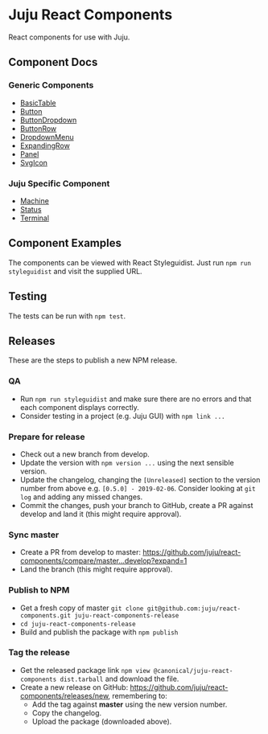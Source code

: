 # Juju React Components

React components for use with Juju.

## Component Docs

### Generic Components

- [BasicTable](./src/components/basic-table/)
- [Button](./src/components/button/)
- [ButtonDropdown](./src/components/button-dropdown/)
- [ButtonRow](./src/components/button-row/)
- [DropdownMenu](./src/components/dropdown-menu/)
- [ExpandingRow](./src/components/expanding-row/)
- [Panel](./src/components/panel/)
- [SvgIcon](./src/components/svg-icon/)

### Juju Specific Component

- [Machine](./src/components/machine/)
- [Status](./src/components/status/)
- [Terminal](./src/components/terminal/)

## Component Examples

The components can be viewed with React Styleguidist. Just run `npm run styleguidist` and visit the supplied URL.

## Testing

The tests can be run with `npm test`.

## Releases

These are the steps to publish a new NPM release.

### QA

- Run `npm run styleguidist` and make sure there are no errors and that each component displays correctly.
- Consider testing in a project (e.g. Juju GUI) with `npm link ...`

### Prepare for release

- Check out a new branch from develop.
- Update the version with `npm version ...` using the next sensible version.
- Update the changelog, changing the `[Unreleased]` section to the version number from above e.g. `[0.5.0] - 2019-02-06`. Consider looking at `git log` and adding any missed changes.
- Commit the changes, push your branch to GitHub, create a PR against develop and land it (this might require approval).

### Sync master

- Create a PR from develop to master: https://github.com/juju/react-components/compare/master...develop?expand=1
- Land the branch (this might require approval).

### Publish to NPM

- Get a fresh copy of master `git clone git@github.com:juju/react-components.git juju-react-components-release`
- `cd juju-react-components-release`
- Build and publish the package with `npm publish`

### Tag the release

- Get the released package link `npm view @canonical/juju-react-components dist.tarball` and download the file.
- Create a new release on GitHub: https://github.com/juju/react-components/releases/new, remembering to:
  - Add the tag against **master** using the new version number.
  - Copy the changelog.
  - Upload the package (downloaded above).
